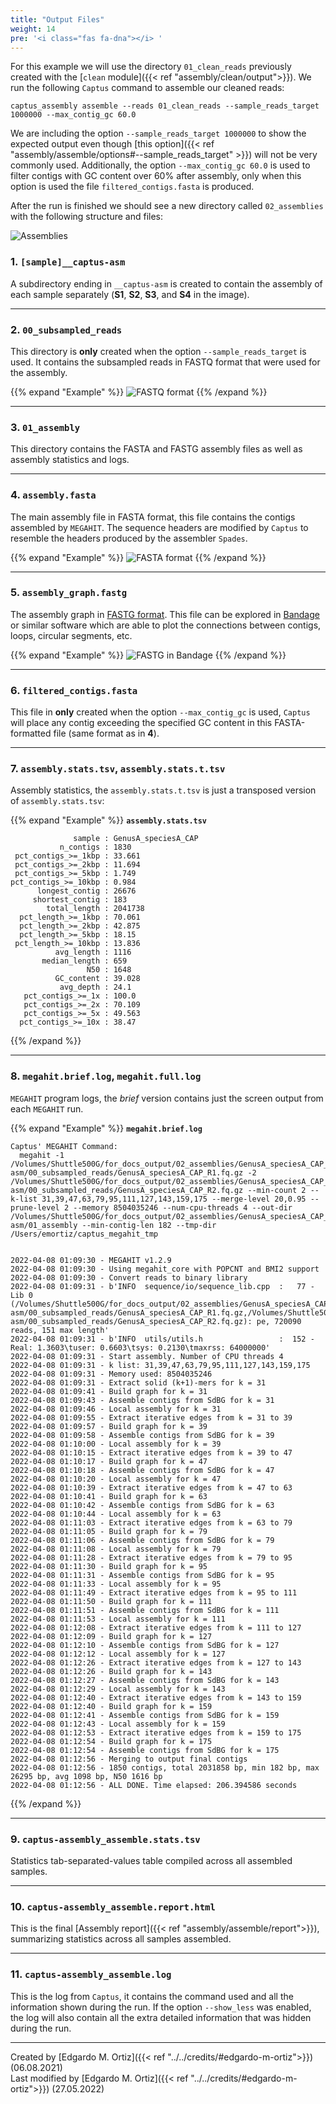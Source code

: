 ```yaml
---
title: "Output Files"
weight: 14
pre: '<i class="fas fa-dna"></i> '
---
```


For this example we will use the directory `01_clean_reads` previously created with the [`clean` module]({{< ref "assembly/clean/output">}}). We run the following `Captus` command to assemble our cleaned reads:

```console
captus_assembly assemble --reads 01_clean_reads --sample_reads_target 1000000 --max_contig_gc 60.0
```

We are including the option `--sample_reads_target 1000000` to show the expected output even though [this option]({{< ref "assembly/assemble/options#--sample_reads_target" >}}) will not be very commonly used. Additionally, the option `--max_contig_gc 60.0` is used to filter contigs with GC content over 60% after assembly, only when this option is used the file `filtered_contigs.fasta` is produced.

After the run is finished we should see a new directory called `02_assemblies` with the following structure and files:

![Assemblies](/images/assemblies.png?width=640&classes=shadow)

### 1. **`[sample]__captus-asm`**
A subdirectory ending in `__captus-asm` is created to contain the assembly of each sample separately (**S1**, **S2**, **S3**, and **S4** in the image).
___
### 2. **`00_subsampled_reads`**
This directory is **only** created when the option `--sample_reads_target` is used. It contains the subsampled reads in FASTQ format that were used for the assembly.

{{% expand "Example" %}}
![FASTQ format](/images/fastq_format.png?width=1000&classes=shadow)
{{% /expand %}}
___
### 3. **`01_assembly`**
This directory contains the FASTA and FASTG assembly files as well as assembly statistics and logs.
___
### 4. **`assembly.fasta`**
The main assembly file in FASTA format, this file contains the contigs assembled by `MEGAHIT`. The sequence headers are modified by `Captus` to resemble the headers produced by the assembler `Spades`.

{{% expand "Example" %}}
![FASTA format](/images/fasta_format.png?width=1000&classes=shadow)
{{% /expand %}}
___
### 5. **`assembly_graph.fastg`**
The assembly graph in [FASTG format](http://fastg.sourceforge.net/FASTG_Spec_v1.00.pdf). This file can be explored in [Bandage](https://rrwick.github.io/Bandage/) or similar software which are able to plot the connections between contigs, loops, circular segments, etc.

{{% expand "Example" %}}
![FASTG in Bandage](/images/fastg_in_bandage.png?width=1000&classes=shadow)
{{% /expand %}}
___
### 6. **`filtered_contigs.fasta`**
This file in **only** created when the option `--max_contig_gc` is used, `Captus` will place any contig exceeding the specified GC content in this FASTA-formatted file (same format as in **4**).
___
### 7. **`assembly.stats.tsv`**, **`assembly.stats.t.tsv`**
Assembly statistics, the `assembly.stats.t.tsv` is just a transposed version of `assembly.stats.tsv`:

{{% expand "Example" %}}
**`assembly.stats.tsv`**
```text
              sample : GenusA_speciesA_CAP
           n_contigs : 1830
 pct_contigs_>=_1kbp : 33.661
 pct_contigs_>=_2kbp : 11.694
 pct_contigs_>=_5kbp : 1.749
pct_contigs_>=_10kbp : 0.984
      longest_contig : 26676
     shortest_contig : 183
        total_length : 2041738
  pct_length_>=_1kbp : 70.061
  pct_length_>=_2kbp : 42.875
  pct_length_>=_5kbp : 18.15
 pct_length_>=_10kbp : 13.836
          avg_length : 1116
       median_length : 659
                 N50 : 1648
          GC_content : 39.028
           avg_depth : 24.1
   pct_contigs_>=_1x : 100.0
   pct_contigs_>=_2x : 70.109
   pct_contigs_>=_5x : 49.563
  pct_contigs_>=_10x : 38.47
```
{{% /expand %}}
___
### 8. **`megahit.brief.log`**, **`megahit.full.log`**
`MEGAHIT` program logs, the _brief_ version contains just the screen output from each `MEGAHIT` run.

{{% expand "Example" %}}
**`megahit.brief.log`**
```text
Captus' MEGAHIT Command:
  megahit -1 /Volumes/Shuttle500G/for_docs_output/02_assemblies/GenusA_speciesA_CAP__captus-asm/00_subsampled_reads/GenusA_speciesA_CAP_R1.fq.gz -2 /Volumes/Shuttle500G/for_docs_output/02_assemblies/GenusA_speciesA_CAP__captus-asm/00_subsampled_reads/GenusA_speciesA_CAP_R2.fq.gz --min-count 2 --k-list 31,39,47,63,79,95,111,127,143,159,175 --merge-level 20,0.95 --prune-level 2 --memory 8504035246 --num-cpu-threads 4 --out-dir /Volumes/Shuttle500G/for_docs_output/02_assemblies/GenusA_speciesA_CAP__captus-asm/01_assembly --min-contig-len 182 --tmp-dir /Users/emortiz/captus_megahit_tmp


2022-04-08 01:09:30 - MEGAHIT v1.2.9
2022-04-08 01:09:30 - Using megahit_core with POPCNT and BMI2 support
2022-04-08 01:09:30 - Convert reads to binary library
2022-04-08 01:09:31 - b'INFO  sequence/io/sequence_lib.cpp  :   77 - Lib 0 (/Volumes/Shuttle500G/for_docs_output/02_assemblies/GenusA_speciesA_CAP__captus-asm/00_subsampled_reads/GenusA_speciesA_CAP_R1.fq.gz,/Volumes/Shuttle500G/for_docs_output/02_assemblies/GenusA_speciesA_CAP__captus-asm/00_subsampled_reads/GenusA_speciesA_CAP_R2.fq.gz): pe, 720090 reads, 151 max length'
2022-04-08 01:09:31 - b'INFO  utils/utils.h                 :  152 - Real: 1.3603\tuser: 0.6603\tsys: 0.2130\tmaxrss: 64000000'
2022-04-08 01:09:31 - Start assembly. Number of CPU threads 4 
2022-04-08 01:09:31 - k list: 31,39,47,63,79,95,111,127,143,159,175 
2022-04-08 01:09:31 - Memory used: 8504035246
2022-04-08 01:09:31 - Extract solid (k+1)-mers for k = 31 
2022-04-08 01:09:41 - Build graph for k = 31 
2022-04-08 01:09:43 - Assemble contigs from SdBG for k = 31
2022-04-08 01:09:46 - Local assembly for k = 31
2022-04-08 01:09:55 - Extract iterative edges from k = 31 to 39 
2022-04-08 01:09:57 - Build graph for k = 39 
2022-04-08 01:09:58 - Assemble contigs from SdBG for k = 39
2022-04-08 01:10:00 - Local assembly for k = 39
2022-04-08 01:10:15 - Extract iterative edges from k = 39 to 47 
2022-04-08 01:10:17 - Build graph for k = 47 
2022-04-08 01:10:18 - Assemble contigs from SdBG for k = 47
2022-04-08 01:10:20 - Local assembly for k = 47
2022-04-08 01:10:39 - Extract iterative edges from k = 47 to 63 
2022-04-08 01:10:41 - Build graph for k = 63 
2022-04-08 01:10:42 - Assemble contigs from SdBG for k = 63
2022-04-08 01:10:44 - Local assembly for k = 63
2022-04-08 01:11:03 - Extract iterative edges from k = 63 to 79 
2022-04-08 01:11:05 - Build graph for k = 79 
2022-04-08 01:11:06 - Assemble contigs from SdBG for k = 79
2022-04-08 01:11:08 - Local assembly for k = 79
2022-04-08 01:11:28 - Extract iterative edges from k = 79 to 95 
2022-04-08 01:11:30 - Build graph for k = 95 
2022-04-08 01:11:31 - Assemble contigs from SdBG for k = 95
2022-04-08 01:11:33 - Local assembly for k = 95
2022-04-08 01:11:49 - Extract iterative edges from k = 95 to 111 
2022-04-08 01:11:50 - Build graph for k = 111 
2022-04-08 01:11:51 - Assemble contigs from SdBG for k = 111
2022-04-08 01:11:53 - Local assembly for k = 111
2022-04-08 01:12:08 - Extract iterative edges from k = 111 to 127 
2022-04-08 01:12:09 - Build graph for k = 127 
2022-04-08 01:12:10 - Assemble contigs from SdBG for k = 127
2022-04-08 01:12:12 - Local assembly for k = 127
2022-04-08 01:12:26 - Extract iterative edges from k = 127 to 143 
2022-04-08 01:12:26 - Build graph for k = 143 
2022-04-08 01:12:27 - Assemble contigs from SdBG for k = 143
2022-04-08 01:12:29 - Local assembly for k = 143
2022-04-08 01:12:40 - Extract iterative edges from k = 143 to 159 
2022-04-08 01:12:40 - Build graph for k = 159 
2022-04-08 01:12:41 - Assemble contigs from SdBG for k = 159
2022-04-08 01:12:43 - Local assembly for k = 159
2022-04-08 01:12:53 - Extract iterative edges from k = 159 to 175 
2022-04-08 01:12:54 - Build graph for k = 175 
2022-04-08 01:12:54 - Assemble contigs from SdBG for k = 175
2022-04-08 01:12:56 - Merging to output final contigs 
2022-04-08 01:12:56 - 1850 contigs, total 2031858 bp, min 182 bp, max 26295 bp, avg 1098 bp, N50 1616 bp
2022-04-08 01:12:56 - ALL DONE. Time elapsed: 206.394586 seconds 
```
{{% /expand %}}
___
### 9. **`captus-assembly_assemble.stats.tsv`**
Statistics tab-separated-values table compiled across all assembled samples.
___
### 10. **`captus-assembly_assemble.report.html`**
This is the final [Assembly report]({{< ref "assembly/assemble/report">}}), summarizing statistics across all samples assembled.
___
### 11. **`captus-assembly_assemble.log`**
This is the log from `Captus`, it contains the command used and all the information shown during the run. If the option `--show_less` was enabled, the log will also contain all the extra detailed information that was hidden during the run.

___
Created by [Edgardo M. Ortiz]({{< ref "../../credits/#edgardo-m-ortiz">}}) (06.08.2021)  
Last modified by [Edgardo M. Ortiz]({{< ref "../../credits/#edgardo-m-ortiz">}}) (27.05.2022)